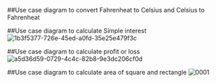##Use case diagram to convert Fahrenheat to Celsius and Celsius to Fahrenheat 


##Use case diagram to calculate Simple interest
![1b3f5377-726e-45ed-a0fd-35e25e479f3c](https://user-images.githubusercontent.com/78539781/109374991-483e1380-78df-11eb-8d32-63f4a5382249.jpg)

##Use case diagram to calculate profit or loss
![a5d36d59-0729-4c4c-82b8-9e3dc206cf0d](https://user-images.githubusercontent.com/78539781/109375066-c8647900-78df-11eb-89d1-1be0551f2a87.jpg)

##Use case diagram to calculate area of square and rectangle
![0001](https://user-images.githubusercontent.com/78539650/109375290-aec43100-78e1-11eb-84d1-e04ec745c40a.jpg)
